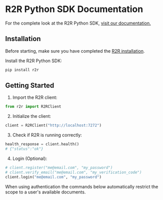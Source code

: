 # R2R Python SDK Documentation

For the complete look at the R2R Python SDK, [visit our documentation.](https://r2r-docs.sciphi.ai/documentation/python-sdk/introduction)

## Installation

Before starting, make sure you have completed the [R2R installation](/documentation/installation).

Install the R2R Python SDK:

```bash
pip install r2r
```

## Getting Started

1. Import the R2R client:

```python
from r2r import R2RClient
```

2. Initialize the client:

```python
client = R2RClient("http://localhost:7272")
```


3. Check if R2R is running correctly:

```python
health_response = client.health()
# {"status":"ok"}
```

4. Login (Optional):
```python
# client.register("me@email.com", "my_password")
# client.verify_email("me@email.com", "my_verification_code")
client.login("me@email.com", "my_password")
```
When using authentication the commands below automatically restrict the scope to a user's available documents.
